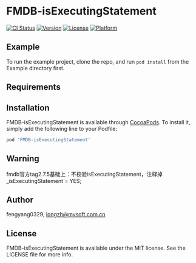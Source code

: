 # FMDB-isExecutingStatement

[![CI Status](https://img.shields.io/travis/fengyang0329/FMDB-isExecutingStatement.svg?style=flat)](https://travis-ci.org/fengyang0329/FMDB-isExecutingStatement)
[![Version](https://img.shields.io/cocoapods/v/FMDB-isExecutingStatement.svg?style=flat)](https://cocoapods.org/pods/FMDB-isExecutingStatement)
[![License](https://img.shields.io/cocoapods/l/FMDB-isExecutingStatement.svg?style=flat)](https://cocoapods.org/pods/FMDB-isExecutingStatement)
[![Platform](https://img.shields.io/cocoapods/p/FMDB-isExecutingStatement.svg?style=flat)](https://cocoapods.org/pods/FMDB-isExecutingStatement)

## Example

To run the example project, clone the repo, and run `pod install` from the Example directory first.

## Requirements

## Installation

FMDB-isExecutingStatement is available through [CocoaPods](https://cocoapods.org). To install
it, simply add the following line to your Podfile:

```ruby
pod 'FMDB-isExecutingStatement'
```
## Warning
fmdb官方tag2.7.5基础上：不校验isExecutingStatement，注释掉_isExecutingStatement = YES;

## Author

fengyang0329, longzh@mysoft.com.cn

## License

FMDB-isExecutingStatement is available under the MIT license. See the LICENSE file for more info.
